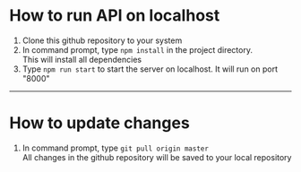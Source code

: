# How to run API on localhost

1. Clone this github repository to your system
2. In command prompt, type `npm install`
   in the project directory.  
   This will install all dependencies
3. Type `npm run start` to start the server on localhost. It will run on port "8000"

---

# How to update changes

1. In command prompt, type `git pull origin master`  
   All changes in the github repository will be saved to your local repository
